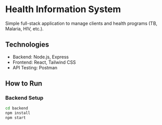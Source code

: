 # Health Information System

Simple full-stack application to manage clients and health programs (TB, Malaria, HIV, etc.).

## Technologies
- Backend: Node.js, Express
- Frontend: React, Tailwind CSS
- API Testing: Postman

## How to Run

### Backend Setup
```bash
cd backend
npm install
npm start
